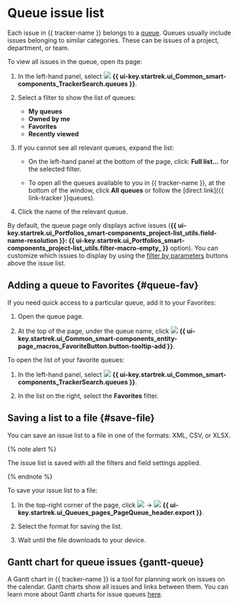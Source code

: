 # Queue issue list

Each issue in {{ tracker-name }} belongs to a [queue](../queue-intro.md). Queues usually include issues belonging to similar categories. These can be issues of a project, department, or team.

To view all issues in the queue, open its page:

1. In the left-hand panel, select ![](../../_assets/tracker/svg/queues.svg) **{{ ui-key.startrek.ui_Common_smart-components_TrackerSearch.queues }}**.

1. Select a filter to show the list of queues:
   * **My queues**
   * **Owned by me**
   * **Favorites**
   * **Recently viewed**

1. If you cannot see all relevant queues, expand the list:

   * On the left-hand panel at the bottom of the page, click: **Full list...** for the selected filter.

   * To open all the queues available to you in {{ tracker-name }}, at the bottom of the window, click **All queues** or follow the [direct link]({{ link-tracker }}queues).

1. Click the name of the relevant queue.

By default, the queue page only displays active issues (**{{ ui-key.startrek.ui_Portfolios_smart-components_project-list_utils.field-name-resolution }}: {{ ui-key.startrek.ui_Portfolios_smart-components_project-list_utils.filter-macro-empty_ }}** option). You can customize which issues to display by using the [filter by parameters](../manager/quick-filters.md) buttons above the issue list.

## Adding a queue to Favorites {#queue-fav}

If you need quick access to a particular queue, add it to your Favorites:

1. Open the queue page.

1. At the top of the page, under the queue name, click ![](../../_assets/tracker/svg/favourites.svg) **{{ ui-key.startrek.ui_Common_smart-components_entity-page_macros_FavoriteButton.button-tooltip-add }}**.

To open the list of your favorite queues:

1. In the left-hand panel, select ![](../../_assets/tracker/svg/queues.svg) **{{ ui-key.startrek.ui_Common_smart-components_TrackerSearch.queues }}**.

1. In the list on the right, select the **Favorites** filter.


## Saving a list to a file {#save-file}

You can save an issue list to a file in one of the formats: XML, CSV, or XLSX.

{% note alert %}

The issue list is saved with all the filters and field settings applied.

{% endnote %}

To save your issue list to a file:

1. In the top-right corner of the page, click ![](../../_assets/horizontal-ellipsis.svg) → ![](../../_assets/tracker/svg/export.svg) **{{ ui-key.startrek.ui_Queues_pages_PageQueue_header.export }}**.

1. Select the format for saving the list.

1. Wait until the file downloads to your device.

## Gantt chart for queue issues {gantt-queue}

A Gantt chart in {{ tracker-name }} is a tool for planning work on issues on the calendar. Gantt charts show all issues and links between them. You can learn more about Gantt charts for issue queues [here](../gantt/queue.md).
